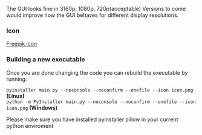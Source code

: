 The GUI looks fine in 3160p, 1080p, 720p(acceptable)
Versions to come would improve how the GUI behaves for different display resolutions.

### Icon
<a href="https://www.freepik.es/icono/bola-magica_8490285#fromView=search&page=1&position=6&uuid=edbfdd7b-fe94-413a-9e44-c3645ec0ac4b">Freepik icon</a>

### Building a new executable
Once you are done changing the code you can rebuild the executable by running:

`pyinstaller main.py --noconsole --noconfirm --onefile --icon icon.png`<strong> (Linux)<br></strong>
`python -m PyInstaller main.py --noconsole --noconfirm --onefile --icon icon.png`<strong> (Windows)</strong>

Please make sure you have installed pyinstaller pillow in your current python enviroment